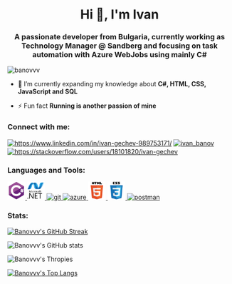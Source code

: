 <h1 align="center">Hi 👋, I'm Ivan</h1>

<h3 align="center">A passionate developer from Bulgaria, currently working as Technology Manager @ Sandberg and focusing on task automation with Azure WebJobs using mainly C#</h3>

<p align="left"> <img src="https://komarev.com/ghpvc/?username=banovvv&label=Profile%20views&color=0e75b6&style=flat" alt="banovvv" /> </p>

- 🌱 I’m currently expanding my knowledge about **C#, HTML, CSS, JavaScript and SQL**

- ⚡ Fun fact **Running is another passion of mine**

<h3 align="left">Connect with me:</h3>
<p align="left">
<a href="https://www.linkedin.com/in/ivan-gechev-989753171/" target="blank"><img align="center" src="https://raw.githubusercontent.com/rahuldkjain/github-profile-readme-generator/master/src/images/icons/Social/linked-in-alt.svg" alt="https://www.linkedin.com/in/ivan-gechev-989753171/" height="30" width="40" /></a>
<a href="https://www.hackerrank.com/ivan_banov" target="blank"><img align="center" src="https://raw.githubusercontent.com/rahuldkjain/github-profile-readme-generator/master/src/images/icons/Social/hackerrank.svg" alt="ivan_banov" height="30" width="40" /></a>
<a href="https://stackoverflow.com/users/18101820/ivan-gechev" target="blank"><img align="center" src="https://raw.githubusercontent.com/rahuldkjain/github-profile-readme-generator/master/src/images/icons/Social/stack-overflow.svg" alt="https://stackoverflow.com/users/18101820/ivan-gechev" height="30" width="40" /></a>
</p>

<h3 align="left">Languages and Tools:</h3>
<a href="https://www.w3schools.com/cs/" target="_blank" rel="noreferrer"> <img src="https://raw.githubusercontent.com/devicons/devicon/master/icons/csharp/csharp-original.svg" alt="csharp" width="40" height="40"/> </a>
<a href="https://dotnet.microsoft.com/" target="_blank" rel="noreferrer"> <img src="https://raw.githubusercontent.com/devicons/devicon/master/icons/dot-net/dot-net-original-wordmark.svg" alt="dotnet" width="40" height="40"/> </a>
<a href="https://git-scm.com/" target="_blank" rel="noreferrer"> <img src="https://www.vectorlogo.zone/logos/git-scm/git-scm-icon.svg" alt="git" width="40" height="40"/> </a>
<a href="https://azure.microsoft.com/en-in/" target="_blank" rel="noreferrer"> <img src="https://www.vectorlogo.zone/logos/microsoft_azure/microsoft_azure-icon.svg" alt="azure" width="40" height="40"/> </a> 
<a href="https://www.w3.org/html/" target="_blank" rel="noreferrer"> <img src="https://raw.githubusercontent.com/devicons/devicon/master/icons/html5/html5-original-wordmark.svg" alt="html5" width="40" height="40"/> </a>
<a href="https://www.w3schools.com/css/" target="_blank" rel="noreferrer"> <img src="https://raw.githubusercontent.com/devicons/devicon/master/icons/css3/css3-original-wordmark.svg" alt="css3" width="40" height="40"/> </a>
<a href="https://postman.com" target="_blank" rel="noreferrer"> <img src="https://www.vectorlogo.zone/logos/getpostman/getpostman-icon.svg" alt="postman" width="40" height="40"/> </a> </p>

<h3 align="left">Stats:</h3>

[![Banovvv's GitHub Streak](http://github-readme-streak-stats.herokuapp.com?user=Banovvv&theme=tokyonight&hide_border=true&date_format=j%20M%5B%20Y%5D)](https://git.io/streak-stats)

![Banovvv's GitHub stats](https://github-readme-stats.vercel.app/api?username=Banovvv&show_icons=true&theme=tokyonight&hide_border=true)

![Banovvv's Thropies](https://github-profile-trophy.vercel.app/?username=banovvv&theme=tokyonight&no-frame=true&column=3&margin-w=25&margin-h=15")

[![Banovvv's Top Langs](https://github-readme-stats.vercel.app/api/top-langs/?username=Banovvv&layout=compact&theme=tokyonight&hide_border=true)](https://github.com/anuraghazra/github-readme-stats)
